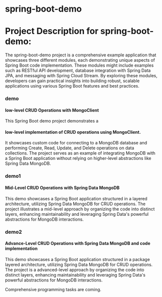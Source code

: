 # spring-boot-demo


# Project Description for spring-boot-demo:

<p>The spring-boot-demo project is a comprehensive example application that showcases three different modules, each demonstrating unique aspects of Spring Boot code implementation. These modules might include examples such as RESTful API development, database integration with Spring Data JPA, and messaging with Spring Cloud Stream. By exploring these modules, developers can gain practical insights into building robust, scalable applications using various Spring Boot features and best practices.</p>

<h3> demo </h3>
<h4>low-level CRUD Operations with MongoClient</h4>
This Spring Boot demo project demonstrates a <h4>low-level implementation of CRUD operations using MongoClient.</h4> It showcases custom code for connecting to a MongoDB database and performing Create, Read, Update, and Delete operations on data collections. The project serves as an example of integrating MongoDB with a Spring Boot application without relying on higher-level abstractions like Spring Data MongoDB.

<h3> demo1 </h3>
<h4>Mid-Level CRUD Operations with Spring Data MongoDB</h4>
This demo showcases a Spring Boot application structured in a layered architecture, utilizing Spring Data MongoDB for CRUD operations. The project illustrates a mid-level approach by organizing the code into distinct layers, enhancing maintainability and leveraging Spring Data's powerful abstractions for MongoDB interactions.

<h3>demo2</h3>
<h4>Advance-Level CRUD Operations with Spring Data MongoDB and code implementation</h4>
This demo showcases a Spring Boot application structured in a package layered architecture, utilizing Spring Data MongoDB for CRUD operations. The project is a advanced-level approach by organizing the code into distinct layers, enhancing maintainability and leveraging Spring Data's powerful abstractions for MongoDB interactions.

Comprehensive programming tasks are coming.
